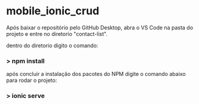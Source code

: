 # mobile_ionic_crud

Após baixar o repositório pelo GitHub Desktop, abra o VS Code na pasta do projeto
e entre no diretorio "contact-list".

dentro do diretorio digito o comando:
### > npm install
após concluir a instalação dos pacotes do NPM digite o comando abaixo para rodar o projeto:
### > ionic serve
